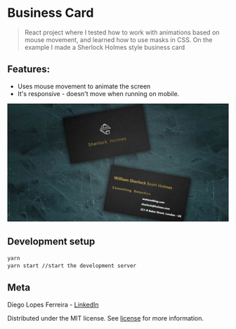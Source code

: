# Business Card
> React project where I tested how to work with animations based on mouse movement, and learned how to use masks in CSS. On the example I made a Sherlock Holmes style business card

## Features:
* Uses mouse movement to animate the screen
* It's responsive - doesn't move when running on mobile.

![Example](./assets/screnshoot-1.png)

## Development setup

```sh
yarn
yarn start //start the development server
```


## Meta

Diego Lopes Ferreira - [LinkedIn](https://www.linkedin.com/in/diego-lopes-ferreira-a23a8919b/)

Distributed under the MIT license. See [license](LICENSE) for more information.
